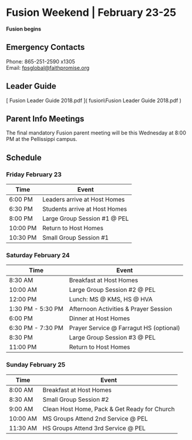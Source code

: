 # Fusion Weekend | February 23-25
<!--
<button id="MyButton" onclick="myFunction()">What is Fusion?</button>
<div id="MyToggleDiv" style="display: none;">
Fusion is an overnight weekend retreat that begins on Friday evening and ends on Sunday afternoon. Leaders and students will stay in a local host home for fellowship, small group time, some meals, and trying to get some sleep every night. Live worship services are held each night at the Pellissippi campus. Schedules and more details will be communicated as the event approaches.
</div>
-->

**Fusion begins <span id="MyTimer"></span>**    

## Emergency Contacts
Phone: 865-251-2590 x1305  
Email: [ fpsglobal@faithpromise.org ]( mailto:fpsglobal@faithpromise.org )

## Leader Guide
[ Fusion Leader Guide 2018.pdf ]( fusion\Fusion Leader Guide 2018.pdf )

## Parent Info Meetings
The final mandatory Fusion parent meeting will be this Wednesday at 8:00 PM at the Pellissippi campus.

## Schedule

### Friday February 23

| Time     | Event                         |
| -------- | ----------------------------- |
| 6:00 PM  | Leaders arrive at Host Homes  |
| 6:30 PM  | Students arrive at Host Homes |
| 8:00 PM  | Large Group Session #1 @ PEL  |
| 10:00 PM | Return to Host Homes          |
| 10:30 PM | Small Group Session #1        |

### Saturday February 24

| Time              | Event                                   |
| ----------------- | --------------------------------------- |
| 8:30 AM           | Breakfast at Host Homes                 |
| 10:00 AM          | Large Group Session #2 @ PEL            |
| 12:00 PM          | Lunch: MS @ KMS, HS @ HVA               |
| 1:30 PM - 5:30 PM | Afternoon Activities & Prayer Session   |
| 6:00 PM           | Dinner at Host Homes                    |
| 6:30 PM - 7:30 PM | Prayer Service @ Farragut HS (optional) |
| 8:30 PM           | Large Group Session #3 @ PEL            |
| 11:00 PM          | Return to Host Homes                    |

### Sunday February 25

| Time     | Event                                        |
| -------- | -------------------------------------------- |
| 8:00 AM  | Breakfast at Host Homes                      |
| 8:30 AM  | Small Group Session #2                       |
| 9:00 AM  | Clean Host Home, Pack & Get Ready for Church |
| 10:00 AM | MS Groups Attend 2nd Service @ PEL           |
| 11:30 AM | HS Groups Attend 3rd Service @ PEL           |

<!--
## Where Do You Stand? Let Us Know!
<form name="fusion-status" netlify>
	Your Name: <input type="text" name="name">  
	Your Fusion Status:  
		<input type="radio" name="response" value="hard-yes">I'm registered as a leader and have registered my host home - I'm ready!  
		<input type="radio" name="response" value="yes">I'm registered as a leader; still working on my host home.  
		<input type="radio" name="response" value="soft-yes">I'm going to be there the whole weekend but haven't registered as a leader yet.  
		<input type="radio" name="response" value="soft-no">I'll be in & out but not there for the whole event.  
		<input type="radio" name="response" value="no">Sorry - I can't make it at all this year.  
	<button type="submit">Send</button>
</form>
*Responses so far from: Gary, Jacob*
-->

<script>
// Set the date we're counting down to
var countDownDate = new Date("Feb 23, 2018 18:00:00").getTime();

// Update the count down every 1 second
var x = setInterval(function() {

    // Get todays date and time
    var now = new Date().getTime();

    // Find the distance between now an the count down date
    var distance = countDownDate - now;

    // Time calculations for days, hours, minutes and seconds
    var days = Math.floor(distance / (1000 * 60 * 60 * 24));
    var hours = Math.floor((distance % (1000 * 60 * 60 * 24)) / (1000 * 60 * 60));
    var minutes = Math.floor((distance % (1000 * 60 * 60)) / (1000 * 60));
    var seconds = Math.floor((distance % (1000 * 60)) / 1000);

    // Output the result in an element with id="MyTimer"
    document.getElementById("MyTimer").innerHTML = "in " + days + " days " + hours + " hours "
    + minutes + " min " + seconds + " sec ";

    // If the count down is over, write some text
    if (distance < 0) {
        clearInterval(x);
        document.getElementById("MyTimer").innerHTML = "NOW!";
    }
}, 1000);
</script>

<style>
#MyToggleDiv {
	background-color: lightgray;
	border: none;
	border-radius: 12px;
	padding: 10px 10px;
}
#MyButton {
    background-color: #555555;
    border: none;
	border-radius: 12px;
    color: white;
    padding: 10px 10px;
    text-align: center;
    text-decoration: none;
    display: inline-block;
}
</style>

<script>
function myFunction() {
    var x = document.getElementById("MyToggleDiv");
    if (x.style.display === "none") {
        x.style.display = "block";
    } else {
        x.style.display = "none";
    }
}
</script>

